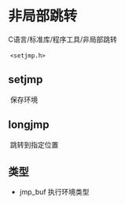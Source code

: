 # 非局部跳转

C语言/标准库/程序工具/非局部跳转



​		`<setjmp.h>`

## setjmp

​		保存环境

## longjmp

​		跳转到指定位置

## 类型

- jmp_buf 执行环境类型